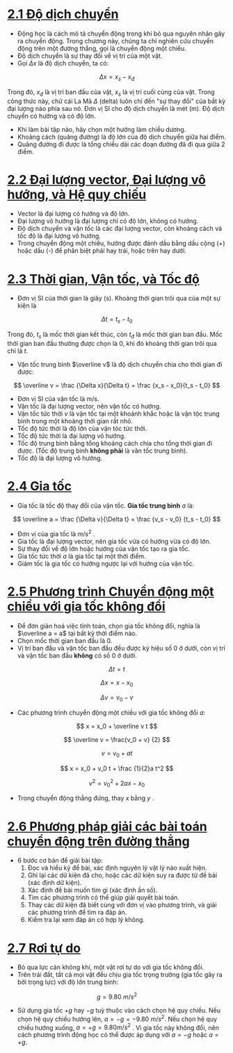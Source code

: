 # [2.1 Độ dịch chuyển](./2_1.md)

- Động học là cách mô tả chuyển động trong khi bỏ qua nguyên nhân gây ra chuyển động. Trong chương này, chúng ta chỉ nghiên cứu chuyển động trên một đường thẳng, gọi là chuyển động một chiều.
- Độ dịch chuyển là sự thay đổi về vị trí của một vật.
- Gọi $\Delta x$ là độ dịch chuyển, ta có:

$$
\Delta x = x_s - x_đ
$$

Trong đó, $x_đ$ là vị trí ban đầu của vật, $x_s$ là vị trí cuối cùng của vật. Trong công thức này, chữ cái La Mã $\Delta$ (delta) luôn chỉ đến "sự thay đổi" của bất kỳ đại lượng nào phía sau nó. Đơn vị SI cho độ dịch chuyển là mét (m). Độ dịch chuyển có hướng và có độ lớn.
+ Khi làm bài tập nào, hãy chọn một hướng làm chiều dương.
+ Khoảng cách (quãng đường) là độ lớn của độ dịch chuyển giữa hai điểm.
+ Quãng đường đi được là tổng chiều dài các đoạn đường đã đi qua giữa 2 điểm.
# [2.2 Đại lượng vector, Đại lượng vô hướng, và Hệ quy chiếu](./2_2.md)
+ Vector là đại lượng có hướng và độ lớn.
+ Đại lượng vô hướng là đại lượng chỉ có độ lớn, không có hướng.
+ Độ dịch chuyển và vận tốc là các đại lượng vector, còn khoảng cách và tốc độ là đại lượng vô hướng.
+ Trong chuyển động một chiều, hướng được đánh dầu bằng dấu cộng (+) hoặc dấu (-) để phân biệt phải hay trái, hoặc trên hay dưới.
# [2.3 Thời gian, Vận tốc, và Tốc độ](./2_2.md)
+ Đơn vị SI của thời gian là giây (s). Khoảng thời gian trôi qua của một sự kiện là

$$
\Delta t = t_s - t_0
$$

Trong đó, $t_s$ là mốc thời gian kết thúc, còn $t_đ$ là mốc thời gian ban đầu. Mốc thời gian ban đầu thường được chọn là 0, khi đó khoảng thời gian trôi qua chỉ là $t$.
+ Vận tốc trung bình $\overline v$ là độ dịch chuyển chia cho thời gian đi được:

$$
\overline v = \frac {\Delta x}{\Delta t} = \frac {x_s - x_0}{t_s - t_0}
$$

+ Đơn vị SI của vận tốc là m/s.
+ Vận tốc là đại lượng vector, nên vận tốc có hướng.
+ Vận tốc tức thời $v$ là vận tốc tại một khoảnh khắc hoặc là vận tộc trung bình trong một khoảng thời gian rất nhỏ.
+ Tốc độ tức thời là độ lớn của vận tóc tức thời.
+ Tốc độ tức thời là đại lượng vô hướng.
+ Tốc độ trung bình bằng tổng khoảng cách chia cho tổng thời gian đi được. (Tốc độ trung bình **không phải** là vân tốc trung bình). 
+ Tốc độ là đại lượng vô hướng.
# [2.4 Gia tốc](./2_3.md)
+ Gia tốc là tốc độ thay đổi của vận tốc. **Gia tốc trung bình** $a$ là:

$$
\overline a = \frac {\Delta v}{\Delta t} = \frac {v_s - v_0} {t_s - t_0} 
$$

+ Đơn vị của gia tốc là $m/s^2$ .
+ Gia tốc là đại lượng vector, nên gia tốc vừa có hướng vừa có độ lớn.
+ Sự thay đổi về độ lớn hoặc hướng của vận tốc tạo ra gia tốc.
+ Gia tốc tức thời $a$ là gia tốc tại một thời điểm.
+ Giảm tốc là gia tốc có hướng ngược lại với hướng của vận tốc.
# [2.5 Phương trình Chuyển động một chiều với gia tốc không đổi](./2_5.md)
+ Để đơn giản hoá việc tính toán, chọn gia tốc không đổi, nghĩa là $\overline a = a$ tại bất kỳ thời điểm nào.
+ Chọn mốc thời gian ban đầu là 0.
+ Vị trí ban đầu và vận tốc ban đầu đều được ký hiệu số 0 ở dưới, còn vị trí và vận tốc ban đầu **không** có số 0 ở dưới. 

$$
\Delta t = t
$$

$$
\Delta x = x - x_0
$$

$$
\Delta v = v_0 - v
$$

+ Các phương trình chuyển động một chiều với gia tốc không đổi $a$:

$$
x = x_0 + \overline v t
$$

$$
\overline v = \frac{v_0 + v} {2}
$$

$$
v = v_0 + at
$$

$$
x = x_0 + v_0 t + \frac {1}{2}a t^2
$$

$$
v^2 = v_0 ^ 2 + 2 a x - x_0
$$

+ Trong chuyển động thẳng đứng, thay $x$ bằng $y$ .
# [2.6 Phương pháp giải các bài toán chuyển động trên đường thẳng](./2_6.md)
+ 6 bước cơ bản để giải bài tập:
	1. Đọc và hiểu kỹ đề bài, xác định nguyên lý vật lý nào xuất hiện.
	2. Ghi lại các dữ kiện đã cho, hoặc các dữ kiện suy ra được từ đề bài (xác định dữ kiện).
	3. Xác định đề bài muốn tìm gì (xác định ẩn số).
	4. Tìm các phương trình có thể giúp giải quyết bài toán.
	5. Thay các dữ kiện đã biết cùng với đơn vị vào phương trình, và giải các phương trình để tìm ra đáp án.
	6. Kiểm tra lại xem đáp án có hợp lý không.
# [2.7 Rơi tự do](./2_7.md)
+ Bỏ qua lực cản không khí, một vật rơi tự do với gia tốc không đổi.
+ Trên trái đất, tất cả mọi vật đều chịu gia tốc trọng trường (gia tốc gây ra bởi trọng lực) với độ lớn trung bình:

$$
g = 9.80\ m / s^2
$$

+ Sử dụng gia tốc $+g$ hay $-g$ tuỳ thuộc vào cách chọn hệ quy chiếu. Nếu chọn hệ quy chiếu hướng lên, $a = -g = -9.80\ m/s^2$. Nếu chọn hệ quy chiếu hướng xuống, $a = +g = 9.80 m/s^2$ . Vì gia tốc này không đổi, nên cách phương trình động học có thể được áp dụng với $a=-g$ hoặc $a=+g$.
